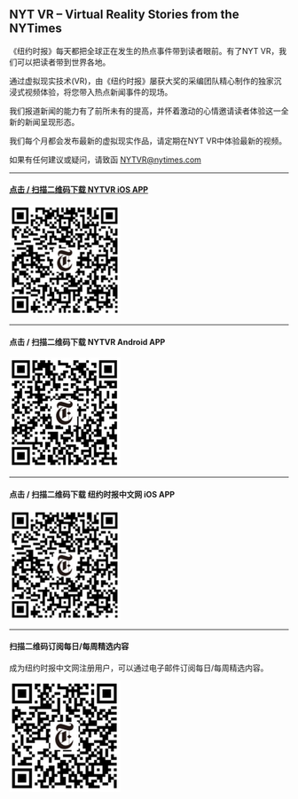 ## NYT VR – Virtual Reality Stories from the NYTimes
《纽约时报》每天都把全球正在发生的热点事件带到读者眼前。有了NYT VR，我们可以把读者带到世界各地。 

通过虚拟现实技术(VR)，由《纽约时报》屡获大奖的采编团队精心制作的独家沉浸式视频体验，将您带入热点新闻事件的现场。 

我们报道新闻的能力有了前所未有的提高，并怀着激动的心情邀请读者体验这一全新的新闻呈现形态。 

我们每个月都会发布最新的虚拟现实作品，请定期在NYT VR中体验最新的视频。 

如果有任何建议或疑问，请致函 [NYTVR@nytimes.com](mailto:nytvr@nytimes.com)

***

#### [点击 / 扫描二维码下载 NYTVR iOS APP](https://itunes.apple.com/app/id1028562337?ct=vr-link-github)
[<img src="https://raw.githubusercontent.com/chinanyt/apps/gh-pages/images/newsapp-iOS.png" alt="扫描二维码下载 NYTVR iOS APP" width="200">](https://itunes.apple.com/app/id1028562337?ct=vr-link-github "NYTVR iOS APP")

***

#### 点击 / 扫描二维码下载 NYTVR Android APP
[<img src="https://raw.githubusercontent.com/chinanyt/apps/gh-pages/images/android-latest.png" alt="扫描二维码下载 NYTVR Android APP" width="200">](http://app.mi.com/download/363198 "NYTVR Android APP")

***

#### 点击 / 扫描二维码下载 纽约时报中文网 iOS APP
[<img src="https://raw.githubusercontent.com/chinanyt/apps/gh-pages/images/newsapp-iOS.png" alt="扫描二维码下载纽约时报中文网 iOS APP" width="200">](https://itunes.apple.com/app/id807498298?ct=vr-link-github "纽约时报中文网 iOS APP")

***

#### 扫描二维码订阅每日/每周精选内容
成为纽约时报中文网注册用户，可以通过电子邮件订阅每日/每周精选内容。

[<img src="https://raw.githubusercontent.com/chinanyt/apps/gh-pages/images/nytcn-registration.png" alt="扫描二维码订阅每日/每周精选内容" width="200">](https://d3nkbrensxlx96.cloudfront.net/mobile/register/ "注册并订阅每日/每周精选内容")

